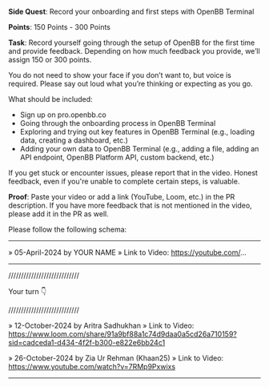 **Side Quest**: Record your onboarding and first steps with OpenBB Terminal

**Points**: 150 Points - 300 Points

**Task**: Record yourself going through the setup of OpenBB for the first time and provide feedback. Depending on how much feedback you provide, we’ll assign 150 or 300 points.

You do not need to show your face if you don’t want to, but voice is required. Please say out loud what you’re thinking or expecting as you go.

What should be included:

- Sign up on pro.openbb.co
- Going through the onboarding process in OpenBB Terminal
- Exploring and trying out key features in OpenBB Terminal (e.g., loading data, creating a dashboard, etc.)
- Adding your own data to OpenBB Terminal (e.g., adding a file, adding an API endpoint, OpenBB Platform API, custom backend, etc.)

If you get stuck or encounter issues, please report that in the video. Honest feedback, even if you're unable to complete certain steps, is valuable.

**Proof**: Paste your video or add a link (YouTube, Loom, etc.) in the PR description. If you have more feedback that is not mentioned in the video, please add it in the PR as well.

Please follow the following schema:

---

» 05-April-2024 by YOUR NAME
» Link to Video: https://youtube.com/...

---

////////////////////////////

Your turn 👇

////////////////////////////

» 12-October-2024 by Aritra Sadhukhan
» Link to Video: https://www.loom.com/share/91a9bf88a1c74d9daa0a5cd26a710159?sid=cadceda1-d434-4f2f-b300-e822e6bb24c1

» 26-October-2024 by Zia Ur Rehman (Khaan25)
» Link to Video: https://www.youtube.com/watch?v=7RMp9Pxwixs

---
